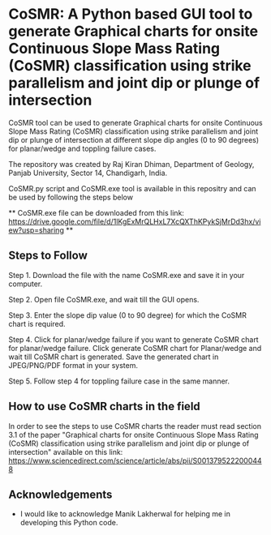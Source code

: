 # CoSMR: A Python based GUI tool to generate Graphical charts for onsite Continuous Slope Mass Rating (CoSMR) classification using strike parallelism and joint dip or plunge of intersection

CoSMR tool can be used to generate Graphical charts for onsite Continuous Slope Mass Rating (CoSMR) classification using strike parallelism and joint dip or plunge of intersection at different slope dip angles (0 to 90 degrees) for planar/wedge and toppling failure cases.

The repository was created by Raj Kiran Dhiman, Department of Geology, Panjab University, Sector 14, Chandigarh, India. 

CoSMR.py script and CoSMR.exe tool is available in this repositry and can be used by following the steps below

** CoSMR.exe file can be downloaded from this link: https://drive.google.com/file/d/1lKgExMrQLHxL7XcQXThKPykSjMrDd3hx/view?usp=sharing **

## Steps to Follow

Step 1. Download the file with the name CoSMR.exe and save it in your computer.

Step 2. Open file CoSMR.exe, and wait till the GUI opens. 

Step 3. Enter the slope dip value (0 to 90 degree) for which the CoSMR chart is required.

Step 4. Click for planar/wedge failure if you want to generate CoSMR chart for planar/wedge failure. Click generate CoSMR chart for Planar/wedge and wait till CoSMR chart is generated. Save the generated chart in JPEG/PNG/PDF format in your system.

Step 5. Follow step 4 for toppling failure case in the same manner.


## How to use CoSMR charts in the field 

In order to see the steps to use CoSMR charts the reader must read section 3.1 of the paper "Graphical charts for onsite Continuous Slope Mass Rating (CoSMR) classification using strike parallelism and joint dip or plunge of intersection" available on this link: https://www.sciencedirect.com/science/article/abs/pii/S0013795222000448


## Acknowledgements

 - I would like to acknowledge Manik Lakherwal for helping me in developing this Python code.
